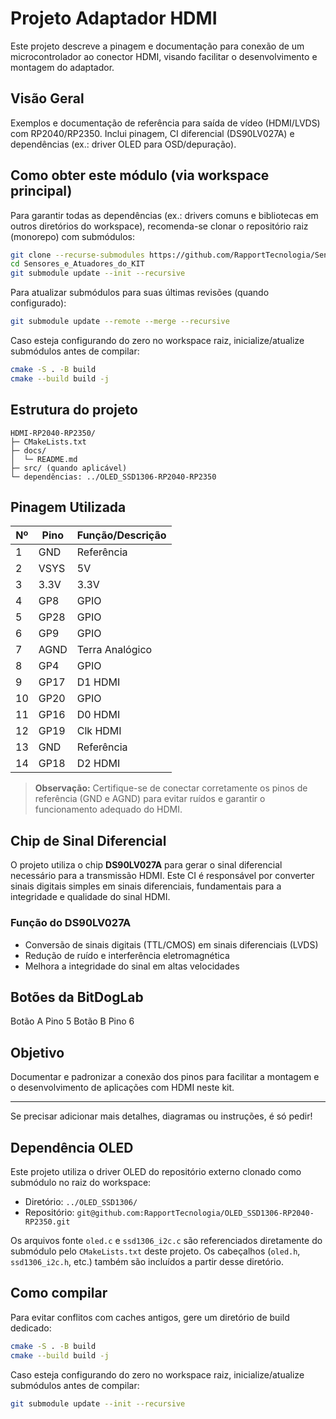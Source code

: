 # Projeto Adaptador HDMI

Este projeto descreve a pinagem e documentação para conexão de um microcontrolador ao conector HDMI, visando facilitar o desenvolvimento e montagem do adaptador.

## Visão Geral

Exemplos e documentação de referência para saída de vídeo (HDMI/LVDS) com RP2040/RP2350. Inclui pinagem, CI diferencial (DS90LV027A) e dependências (ex.: driver OLED para OSD/depuração).

## Como obter este módulo (via workspace principal)

Para garantir todas as dependências (ex.: drivers comuns e bibliotecas em outros diretórios do workspace), recomenda-se clonar o repositório raiz (monorepo) com submódulos:

```bash
git clone --recurse-submodules https://github.com/RapportTecnologia/Sensores_e_Atuadores_do_Kit_BitDogLab.git Sensores_e_Atuadores_do_KIT
cd Sensores_e_Atuadores_do_KIT
git submodule update --init --recursive
```

Para atualizar submódulos para suas últimas revisões (quando configurado):

```bash
git submodule update --remote --merge --recursive
```

Caso esteja configurando do zero no workspace raiz, inicialize/atualize submódulos antes de compilar:

```bash
cmake -S . -B build
cmake --build build -j
```

## Estrutura do projeto

```
HDMI-RP2040-RP2350/
├─ CMakeLists.txt
├─ docs/
│  └─ README.md
├─ src/ (quando aplicável)
└─ dependências: ../OLED_SSD1306-RP2040-RP2350
```

## Pinagem Utilizada

| Nº | Pino     | Função/Descrição   |
|----|----------|--------------------|
|  1 | GND      | Referência         |
|  2 | VSYS     | 5V                 |
|  3 | 3.3V     | 3.3V               |
|  4 | GP8      | GPIO               |
|  5 | GP28     | GPIO               |
|  6 | GP9      | GPIO               |
|  7 | AGND     | Terra Analógico    |
|  8 | GP4      | GPIO               |
|  9 | GP17     | D1 HDMI            |
| 10 | GP20     | GPIO               |
| 11 | GP16     | D0 HDMI            |
| 12 | GP19     | Clk HDMI           |
| 13 | GND      | Referência         |
| 14 | GP18     | D2 HDMI            |

> **Observação:** Certifique-se de conectar corretamente os pinos de referência (GND e AGND) para evitar ruídos e garantir o funcionamento adequado do HDMI.

## Chip de Sinal Diferencial

O projeto utiliza o chip **DS90LV027A** para gerar o sinal diferencial necessário para a transmissão HDMI. Este CI é responsável por converter sinais digitais simples em sinais diferenciais, fundamentais para a integridade e qualidade do sinal HDMI.

### Função do DS90LV027A
- Conversão de sinais digitais (TTL/CMOS) em sinais diferenciais (LVDS)
- Redução de ruído e interferência eletromagnética
- Melhora a integridade do sinal em altas velocidades

## Botões da BitDogLab

Botão A Pino 5
Botão B Pino 6

## Objetivo

Documentar e padronizar a conexão dos pinos para facilitar a montagem e o desenvolvimento de aplicações com HDMI neste kit.

---

Se precisar adicionar mais detalhes, diagramas ou instruções, é só pedir!

## Dependência OLED

Este projeto utiliza o driver OLED do repositório externo clonado como submódulo no raiz do workspace:

- Diretório: `../OLED_SSD1306/`
- Repositório: `git@github.com:RapportTecnologia/OLED_SSD1306-RP2040-RP2350.git`

Os arquivos fonte `oled.c` e `ssd1306_i2c.c` são referenciados diretamente do submódulo pelo `CMakeLists.txt` deste projeto. Os cabeçalhos (`oled.h`, `ssd1306_i2c.h`, etc.) também são incluídos a partir desse diretório.

## Como compilar

Para evitar conflitos com caches antigos, gere um diretório de build dedicado:

```bash
cmake -S . -B build
cmake --build build -j
```

Caso esteja configurando do zero no workspace raiz, inicialize/atualize submódulos antes de compilar:

```bash
git submodule update --init --recursive
```
